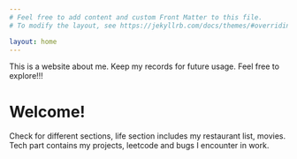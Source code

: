 ```yaml
---
# Feel free to add content and custom Front Matter to this file.
# To modify the layout, see https://jekyllrb.com/docs/themes/#overriding-theme-defaults

layout: home
---
```

This is a website about me. Keep my records for future usage. Feel free to explore!!!


# Welcome!

Check for different sections, life section includes my restaurant list, movies.
Tech part contains my projects, leetcode and  bugs I encounter in work.

